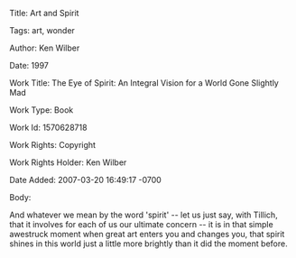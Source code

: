 Title:  Art and Spirit

Tags:   art, wonder

Author: Ken Wilber

Date:   1997

Work Title: The Eye of Spirit: An Integral Vision for a World Gone Slightly Mad

Work Type: Book

Work Id: 1570628718

Work Rights: Copyright

Work Rights Holder: Ken Wilber

Date Added: 2007-03-20 16:49:17 -0700

Body: 

And whatever we mean by the word 'spirit' -- let us just say, with Tillich, that it involves for each of us our ultimate concern -- it is in that simple awestruck moment when great art enters you and changes you, that spirit shines in this world just a little more brightly than it did the moment before.

